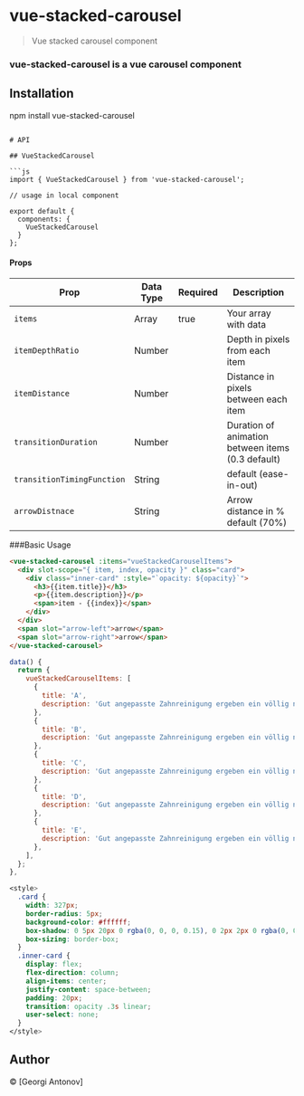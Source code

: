 # vue-stacked-carousel

> Vue stacked carousel component

### vue-stacked-carousel is a vue carousel component

## Installation

npm install vue-stacked-carousel
```

# API

## VueStackedCarousel

```js
import { VueStackedCarousel } from 'vue-stacked-carousel';

// usage in local component

export default {
  components: {
    VueStackedCarousel
  }
};
```

#### Props

| Prop    | Data Type | Required | Description        |
| ------- | --------- | -------- | ------------------ |
| `items`   | Array    | true     | Your array with data      |
| `itemDepthRatio` | Number    |          | Depth in pixels from each item |
| `itemDistance` | Number    |          | Distance in pixels between each item |
| `transitionDuration` | Number    |          | Duration of animation between items (0.3 default) |
| `transitionTimingFunction` | String    |          | default (ease-in-out) |
| `arrowDistnace` | String    |          | Arrow distance in % default (70%) |

###Basic Usage
```html
<vue-stacked-carousel :items="vueStackedCarouselItems">
  <div slot-scope="{ item, index, opacity }" class="card">
    <div class="inner-card" :style="`opacity: ${opacity}`">
      <h3>{{item.title}}</h3>
      <p>{{item.description}}</p>
      <span>item - {{index}}</span>
    </div>
  </div>
  <span slot="arrow-left">arrow</span>
  <span slot="arrow-right">arrow</span>
</vue-stacked-carousel>
```

```js
data() {
  return {
    vueStackedCarouselItems: [
      {
        title: 'A',
        description: 'Gut angepasste Zahnreinigung ergeben ein völlig natürliches Zahngefühl und Zahnkosmetik und stören somit auch das Kausystem nicht',
      },
      {
        title: 'B',
        description: 'Gut angepasste Zahnreinigung ergeben ein völlig natürliches Zahngefühl und Zahnkosmetik und stören somit auch das Kausystem nicht',
      },
      {
        title: 'C',
        description: 'Gut angepasste Zahnreinigung ergeben ein völlig natürliches Zahngefühl und Zahnkosmetik und stören somit auch das Kausystem nicht',
      },
      {
        title: 'D',
        description: 'Gut angepasste Zahnreinigung ergeben ein völlig natürliches Zahngefühl und Zahnkosmetik und stören somit auch das Kausystem nicht',
      },
      {
        title: 'E',
        description: 'Gut angepasste Zahnreinigung ergeben ein völlig natürliches Zahngefühl und Zahnkosmetik und stören somit auch das Kausystem nicht',
      },
    ],
  };
},
```

```css
<style>
  .card {
    width: 327px;
    border-radius: 5px;
    background-color: #ffffff;
    box-shadow: 0 5px 20px 0 rgba(0, 0, 0, 0.15), 0 2px 2px 0 rgba(0, 0, 0, 0.1);
    box-sizing: border-box;
  }
  .inner-card {
    display: flex;
    flex-direction: column;
    align-items: center;
    justify-content: space-between;
    padding: 20px;
    transition: opacity .3s linear;
    user-select: none;
  }
</style>
```
## Author

&#169; [Georgi Antonov]
